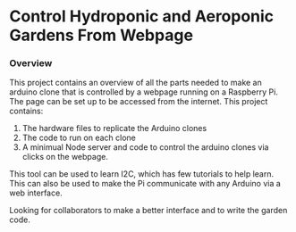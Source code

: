 # Control Hydroponic and Aeroponic Gardens From Webpage

### Overview

This project contains an overview of all the parts needed to make an arduino clone that is controlled by a webpage running on a Raspberry Pi. The page can be set up to be accessed from the internet. This project contains:
1. The hardware files to replicate the Arduino clones
2. The code to run on each clone
3. A minimual Node server and code to control the arduino clones via clicks on the webpage.

This tool can be used to learn I2C, which has few tutorials to help learn. This can also be used to make the Pi communicate with any Arduino via a web interface.

Looking for collaborators to make a better interface and to write the garden code.
